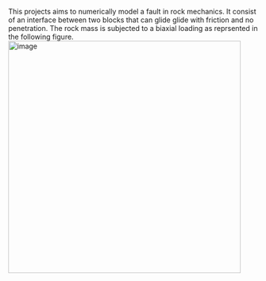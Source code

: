 This projects aims to numerically model a fault in rock mechanics. It consist of an interface between two blocks that can glide glide with friction and no penetration. The rock mass is subjected to a biaxial loading as reprsented in the following figure.
<img width="468" alt="image" src="https://github.com/user-attachments/assets/ef23a02b-f13b-46fb-a93b-331742645f13" />
